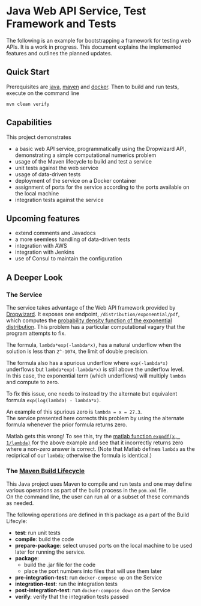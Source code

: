# Java Web API Service, Test Framework and Tests

The following is an example for bootstrapping a
framework for testing web APIs.  It is a work in 
progress.  This document explains the implemented
features and outlines the planned updates.

## Quick Start

Prerequisites are [java](https://java.com/en/download/), 
[maven](https://maven.apache.org/download.cgi) and 
[docker](https://docs.docker.com/install/).  Then to build
 and run tests, execute on the command line

```mvn clean verify```

## Capabilities

This project demonstrates

* a basic web API service, programmatically using the Dropwizard API, 
demonstrating a simple computational numerics problem
* usage of the Maven lifecycle to build and test a service
* unit tests against the web service
* usage of data-driven tests
* deployment of the service on a Docker container
* assignment of ports for the service according to
the ports available on the local machine
* integration tests against the service

## Upcoming features

* extend comments and Javadocs
* a more seemless handling of data-driven tests
* integration with AWS
* integration with Jenkins
* use of Consul to maintain the configuration

## A Deeper Look

### The Service

The service takes advantage of the Web API framework provided by 
[Dropwizard](http://www.dropwizard.io/1.2.2/docs/).
It exposes one endpoint, ```/distribution/exponential/pdf```, which 
computes the 
[probability density function of the exponential distribution](https://en.wikipedia.org/wiki/Exponential_distribution).
This problem has a particular computational vagary that the program
attempts to fix.  

The formula, ```lambda*exp(-lambda*x)```, has a natural
underflow when the solution is less than ```2^-1074```, the limit of 
double precision.

The formula also has a spurious underflow where ```exp(-lambda*x)``` 
underflows but ```lambda*exp(-lambda*x)``` is still above 
the underflow level.  
In this case, the exponential term (which underflows) 
will multiply ```lambda``` and compute to zero.

To fix this issue, one needs to instead try the alternate but equivalent
formula ```exp(log(lambda) - lambda*x)```.

An example of this spurious zero is ```lambda = x = 27.3```.  
The service presented here
corrects this problem by using the alternate formula whenever the prior
formula returns zero.  

Matlab gets this wrong!  To see this, try the [matlab function 
```exppdf(x, 1/lambda)```](https://www.mathworks.com/help/stats/exppdf.html) for the 
above example and see that it incorrectly returns zero where a non-zero
answer is correct.  (Note that Matlab defines ```lambda``` as the reciprical of
our ```lambda```; otherwise the formula is identical.)

### The [Maven Build Lifecycle](http://maven.apache.org/ref/3.5.0/maven-core/lifecycles.html)

This Java project uses Maven to compile and run tests and one may define
various operations as part of the build process in the ```pom.xml``` file.  
On the command line, the user can run all or a subset of these commands as 
needed.

The following operations are defined in this package as a part of the 
Build Lifecyle:

* **test**:  run unit tests
* **compile**:  build the code
* **prepare-package**:  select unused ports on the local machine to be used
later for running the service.
* **package**:  
  * build the .jar file for the code
  * place the port numbers into files that will use them later
* **pre-integration-test**:  run ```docker-compose up``` on the Service
* **integration-test**:  run the integration tests
* **post-integration-test**:  run ```docker-compose down``` on the Service
* **verify**:  verify that the integration tests passed
